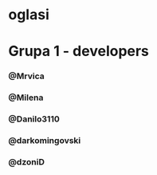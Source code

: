# oglasi
<h1>Grupa 1 - developers</h1>
<h3>@Mrvica</h3>
<h3>@Milena</h3>
<h3>@Danilo3110</h3>
<h3>@darkomingovski</h3>
<h3>@dzoniD</h3>